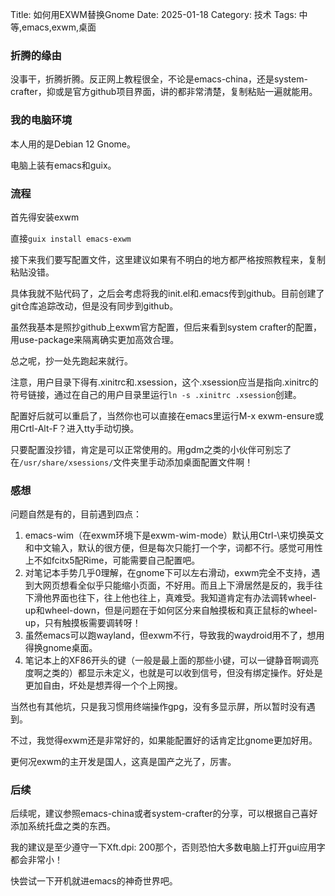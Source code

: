 Title: 如何用EXWM替换Gnome
Date: 2025-01-18
Category: 技术
Tags: 中等,emacs,exwm,桌面

### 折腾的缘由

没事干，折腾折腾。反正网上教程很全，不论是emacs-china，还是system-crafter，抑或是官方github项目界面，讲的都非常清楚，复制粘贴一遍就能用。

### 我的电脑环境

本人用的是Debian 12 Gnome。

电脑上装有emacs和guix。

### 流程

首先得安装exwm

直接`guix install emacs-exwm`

接下来我们要写配置文件，这里建议如果有不明白的地方都严格按照教程来，复制粘贴没错。

具体我就不贴代码了，之后会考虑将我的init.el和.emacs传到github。目前创建了git仓库追踪改动，但是没有同步到github。

虽然我基本是照抄github上exwm官方配置，但后来看到system crafter的配置，用use-package来隔离确实更加高效合理。

总之呢，抄一处先跑起来就行。

注意，用户目录下得有.xinitrc和.xsession，这个.xsession应当是指向.xinitrc的符号链接，通过在自己的用户目录里运行`ln -s .xinitrc .xsession`创建。

配置好后就可以重启了，当然你也可以直接在emacs里运行M-x exwm-ensure或用Crtl-Alt-F？进入tty手动切换。

只要配置没抄错，肯定是可以正常使用的。用gdm之类的小伙伴可别忘了在`/usr/share/xsessions/`文件夹里手动添加桌面配置文件啊！

### 感想

问题自然是有的，目前遇到四点：

1. emacs-wim（在exwm环境下是exwm-wim-mode）默认用Ctrl-\来切换英文和中文输入，默认的很方便，但是每次只能打一个字，词都不行。感觉可用性上不如fcitx5配Rime，可能需要自己配置吧。
2. 对笔记本手势几乎0理解，在gnome下可以左右滑动，exwm完全不支持，遇到大网页想看全似乎只能缩小页面，不好用。而且上下滑居然是反的，我手往下滑他界面也往下，往上他也往上，真难受。我知道肯定有办法调转wheel-up和wheel-down，但是问题在于如何区分来自触摸板和真正鼠标的wheel-up，只有触摸板需要调转呀！
3. 虽然emacs可以跑wayland，但exwm不行，导致我的waydroid用不了，想用得换gnome桌面。
4. 笔记本上的XF86开头的键（一般是最上面的那些小键，可以一键静音啊调亮度啊之类的）都显示未定义，也就是可以收到信号，但没有绑定操作。好处是更加自由，坏处是想弄得一个个上网搜。

当然也有其他坑，只是我习惯用终端操作gpg，没有多显示屏，所以暂时没有遇到。

不过，我觉得exwm还是非常好的，如果能配置好的话肯定比gnome更加好用。

更何况exwm的主开发是国人，这真是国产之光了，厉害。

### 后续

后续呢，建议参照emacs-china或者system-crafter的分享，可以根据自己喜好添加系统托盘之类的东西。

我的建议是至少遵守一下Xft.dpi: 200那个，否则恐怕大多数电脑上打开gui应用字都会非常小！

快尝试一下开机就进emacs的神奇世界吧。